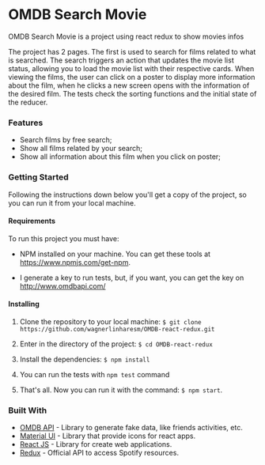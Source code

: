 # OMDB Search Movie

OMDB Search Movie is a project using react redux to show movies infos

The project has 2 pages. The first is used to search for films related to what is searched. The search triggers an action that updates the movie list status, allowing you to load the movie list with their respective cards.
When viewing the films, the user can click on a poster to display more information about the film, when he clicks a new screen opens with the information of the desired film.
The tests check the sorting functions and the initial state of the reducer.


### Features

- Search films by free search;
- Show all films related by your search;
- Show all information about this film when you click on poster;

### Getting Started

Following the instructions down below you'll get a copy of the project, so you can run it from your local machine.

#### Requirements

To run this project you must have:

- NPM installed on your machine. You can get these tools at https://www.npmjs.com/get-npm.

- I generate a key to run tests, but, if you want, you can get the key on http://www.omdbapi.com/

#### Installing

1. Clone the repository to your local machine:
   `$ git clone https://github.com/wagnerlinharesm/OMDB-react-redux.git`

2. Enter in the directory of the project:
   `$ cd OMDB-react-redux`

3. Install the dependencies:
   `$ npm install`

4. You can run the tests with `npm test` command

6. That's all. Now you can run it with the command:
   `$ npm start`.

### Built With

- [OMDB API](http://www.omdbapi.com/) - Library to generate fake data, like friends activities, etc.
- [Material UI](https://material-ui.com/pt/) - Library that provide icons for react apps.
- [React JS](https://reactjs.org/) - Library for create web applications.
- [Redux](https://redux.js.org/) - Official API to access Spotify resources.
 

